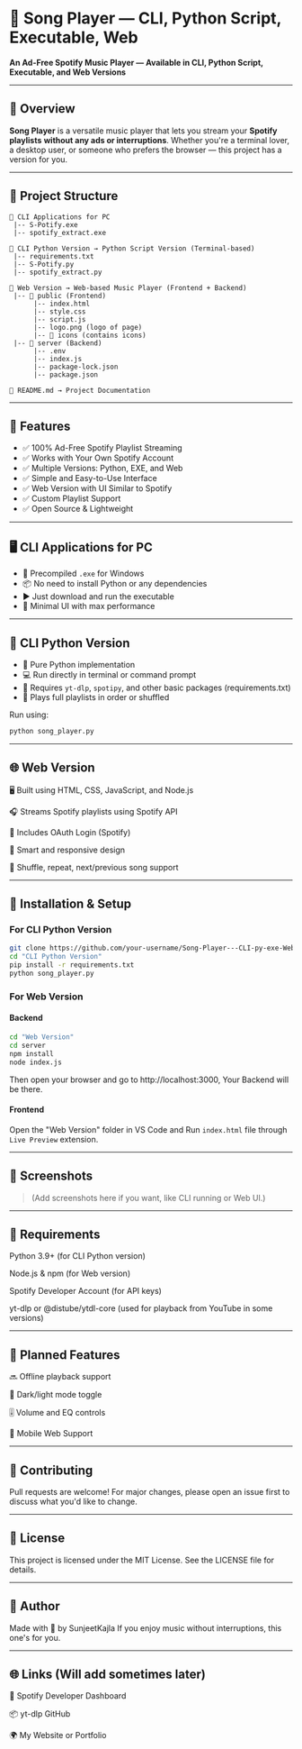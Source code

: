 # 🎵 Song Player — CLI, Python Script, Executable, Web

**An Ad-Free Spotify Music Player — Available in CLI, Python Script, Executable, and Web Versions**

---

## 🚀 Overview

**Song Player** is a versatile music player that lets you stream your **Spotify playlists** **without any ads or interruptions**. Whether you're a terminal lover, a desktop user, or someone who prefers the browser — this project has a version for you.

---

## 📂 Project Structure

```
📁 CLI Applications for PC
 |-- S-Potify.exe
 |-- spotify_extract.exe

📁 CLI Python Version → Python Script Version (Terminal-based)
 |-- requirements.txt
 |-- S-Potify.py
 |-- spotify_extract.py

📁 Web Version → Web-based Music Player (Frontend + Backend)
 |-- 📁 public (Frontend)
      |-- index.html
      |-- style.css
      |-- script.js
      |-- logo.png (logo of page)
      |-- 📁 icons (contains icons)
 |-- 📁 server (Backend)
      |-- .env
      |-- index.js
      |-- package-lock.json
      |-- package.json

📄 README.md → Project Documentation
```
---

## 🎯 Features

- ✅ 100% Ad-Free Spotify Playlist Streaming
- ✅ Works with Your Own Spotify Account
- ✅ Multiple Versions: Python, EXE, and Web
- ✅ Simple and Easy-to-Use Interface
- ✅ Web Version with UI Similar to Spotify
- ✅ Custom Playlist Support
- ✅ Open Source & Lightweight

---

## 🖥 CLI Applications for PC

- 💾 Precompiled `.exe` for Windows
- 📦 No need to install Python or any dependencies
- ▶️ Just download and run the executable
- 🖤 Minimal UI with max performance

---

## 🐍 CLI Python Version

- 🐍 Pure Python implementation
- 💻 Run directly in terminal or command prompt
- 📜 Requires `yt-dlp`, `spotipy`, and other basic packages (requirements.txt)
- 🔁 Plays full playlists in order or shuffled

Run using:
```bash
python song_player.py
```

---

## 🌐 Web Version

🖥 Built using HTML, CSS, JavaScript, and Node.js

🎧 Streams Spotify playlists using Spotify API

🔐 Includes OAuth Login (Spotify)

🧠 Smart and responsive design

🔁 Shuffle, repeat, next/previous song support



---

## 🔧 Installation & Setup

### For CLI Python Version

```bash
git clone https://github.com/your-username/Song-Player---CLI-py-exe-Web.git
cd "CLI Python Version"
pip install -r requirements.txt
python song_player.py
```

### For Web Version

#### Backend

```bash
cd "Web Version"
cd server
npm install
node index.js
```
Then open your browser and go to http://localhost:3000, Your Backend will be there.

#### Frontend

Open the "Web Version" folder in VS Code and Run ```index.html``` file through ```Live Preview``` extension.



---

## 📸 Screenshots

> (Add screenshots here if you want, like CLI running or Web UI.)




---

## 📌 Requirements

Python 3.9+ (for CLI Python version)

Node.js & npm (for Web version)

Spotify Developer Account (for API keys)

yt-dlp or @distube/ytdl-core (used for playback from YouTube in some versions)



---

## 🧩 Planned Features

🔜 Offline playback support

🌙 Dark/light mode toggle

🎚️ Volume and EQ controls

📱 Mobile Web Support



---

## 🤝 Contributing

Pull requests are welcome!
For major changes, please open an issue first to discuss what you'd like to change.


---

## 📜 License

This project is licensed under the MIT License.
See the LICENSE file for details.


---

## 👤 Author

Made with 💙 by SunjeetKajla
If you enjoy music without interruptions, this one's for you.


---

## 🌐 Links (Will add sometimes later)

🔗 Spotify Developer Dashboard

📦 yt-dlp GitHub

🌍 My Website or Portfolio 
